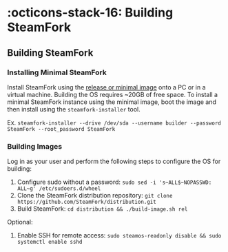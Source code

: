 # :octicons-stack-16: Building SteamFork

## Building SteamFork
### Installing Minimal SteamFork
Install SteamFork using the [release or minimal image](https://www.steamfork.org/steamfork-images/steamfork-installer/) onto a PC or in a virtual machine.  Building the OS requires ~20GB of free space.  To install a minimal SteamFork instance using the minimal image, boot the image and then install using the `steamfork-installer` tool.

Ex. `steamfork-installer --drive /dev/sda --username builder --password SteamFork --root_password SteamFork`

### Building Images
Log in as your user and perform the following steps to configure the OS for building:
1. Configure sudo without a password: `sudo sed -i 's~ALL$~NOPASSWD: ALL~g' /etc/sudoers.d/wheel`
2. Clone the SteamFork distribution repository: `git clone https://github.com/SteamFork/distribution.git`
3. Build SteamFork: `cd distribution && ./build-image.sh rel`

Optional:
1. Enable SSH for remote access: `sudo steamos-readonly disable && sudo systemctl enable sshd`

